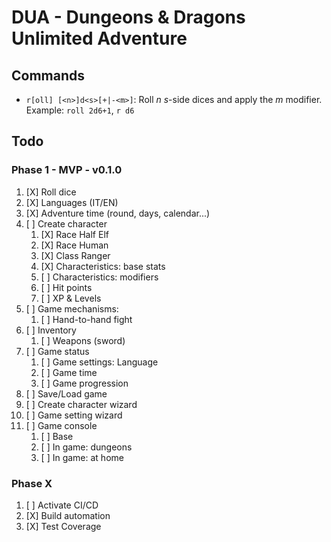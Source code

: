 # DUA - Dungeons &amp; Dragons Unlimited Adventure

## Commands
* `r[oll] [<n>]d<s>[+|-<m>]`: Roll _n_ _s_-side dices and apply the _m_ modifier.
Example: `roll 2d6+1`, `r d6`

## Todo
### Phase 1 - MVP - v0.1.0
1. [X] Roll dice
2. [X] Languages (IT/EN)
3. [X] Adventure time (round, days, calendar...)
4. [ ] Create character
   1. [X] Race Half Elf
   2. [X] Race Human
   3. [X] Class Ranger
   4. [X] Characteristics: base stats
   5. [ ] Characteristics: modifiers 
   6. [ ] Hit points
   7. [ ] XP & Levels
5. [ ] Game mechanisms: 
   1. [ ] Hand-to-hand fight
6. [ ] Inventory
   1. [ ] Weapons (sword) 
7. [ ] Game status
   1. [ ] Game settings: Language
   2. [ ] Game time
   3. [ ] Game progression
8. [ ] Save/Load game
9. [ ] Create character wizard
10. [ ] Game setting wizard
11. [ ] Game console
    1. [ ] Base
    2. [ ] In game: dungeons
    3. [ ] In game: at home

### Phase X
1. [ ] Activate CI/CD
2. [X] Build automation
3. [X] Test Coverage
